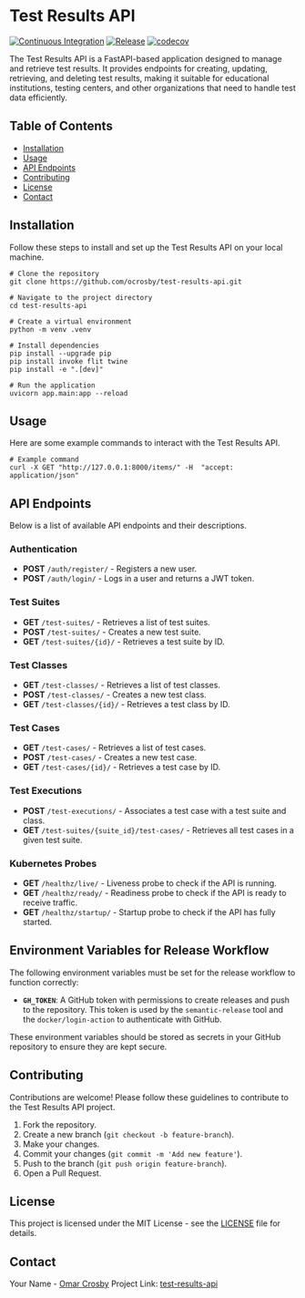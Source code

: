# Test Results API

[![Continuous Integration](https://github.com/ocrosby/test-results-api/actions/workflows/ci.yaml/badge.svg)](https://github.com/ocrosby/test-results-api/actions/workflows/ci.yaml)
[![Release](https://github.com/ocrosby/test-results-api/actions/workflows/release.yaml/badge.svg)](https://github.com/ocrosby/test-results-api/actions/workflows/release.yaml)
[![codecov](https://codecov.io/gh/ocrosby/test-results-api/graph/badge.svg?token=LNKA3RTD4K)](https://codecov.io/gh/ocrosby/test-results-api)

The Test Results API is a FastAPI-based application designed to manage and retrieve test results. It provides endpoints for creating, updating, retrieving, and deleting test results, making it suitable for educational institutions, testing centers, and other organizations that need to handle test data efficiently.

## Table of Contents

- [Installation](#installation)
- [Usage](#usage)
- [API Endpoints](#api-endpoints)
- [Contributing](#contributing)
- [License](#license)
- [Contact](#contact)

## Installation

Follow these steps to install and set up the Test Results API on your local machine.

```shell
# Clone the repository
git clone https://github.com/ocrosby/test-results-api.git

# Navigate to the project directory
cd test-results-api

# Create a virtual environment
python -m venv .venv

# Install dependencies
pip install --upgrade pip
pip install invoke flit twine
pip install -e ".[dev]"

# Run the application
uvicorn app.main:app --reload
```

## Usage

Here are some example commands to interact with the Test Results API.

```shell
# Example command
curl -X GET "http://127.0.0.1:8000/items/" -H  "accept: application/json"
```

## API Endpoints

Below is a list of available API endpoints and their descriptions.

### **Authentication**
- **POST** `/auth/register/` - Registers a new user.
- **POST** `/auth/login/` - Logs in a user and returns a JWT token.

### **Test Suites**
- **GET** `/test-suites/` - Retrieves a list of test suites.
- **POST** `/test-suites/` - Creates a new test suite.
- **GET** `/test-suites/{id}/` - Retrieves a test suite by ID.

### **Test Classes**
- **GET** `/test-classes/` - Retrieves a list of test classes.
- **POST** `/test-classes/` - Creates a new test class.
- **GET** `/test-classes/{id}/` - Retrieves a test class by ID.

### **Test Cases**
- **GET** `/test-cases/` - Retrieves a list of test cases.
- **POST** `/test-cases/` - Creates a new test case.
- **GET** `/test-cases/{id}/` - Retrieves a test case by ID.

### **Test Executions**
- **POST** `/test-executions/` - Associates a test case with a test suite and class.
- **GET** `/test-suites/{suite_id}/test-cases/` - Retrieves all test cases in a given test suite.

### **Kubernetes Probes**
- **GET** `/healthz/live/` - Liveness probe to check if the API is running.
- **GET** `/healthz/ready/` - Readiness probe to check if the API is ready to receive traffic.
- **GET** `/healthz/startup/` - Startup probe to check if the API has fully started.

## Environment Variables for Release Workflow

The following environment variables must be set for the release workflow to function correctly:

- **`GH_TOKEN`**: A GitHub token with permissions to create releases and push to the repository. This token is used by the `semantic-release` tool and the `docker/login-action` to authenticate with GitHub.

These environment variables should be stored as secrets in your GitHub repository to ensure they are kept secure.

## Contributing

Contributions are welcome! Please follow these guidelines to contribute to the Test Results API project.

1. Fork the repository.
2. Create a new branch (`git checkout -b feature-branch`).
3. Make your changes.
4. Commit your changes (`git commit -m 'Add new feature'`).
5. Push to the branch (`git push origin feature-branch`).
6. Open a Pull Request.

## License

This project is licensed under the MIT License - see the [LICENSE](LICENSE) file for details.

## Contact

Your Name - [Omar Crosby](mailto:omar.crosby@gmail.com)
Project Link: [test-results-api](https://github.com/ocrosby/test-results-api)

